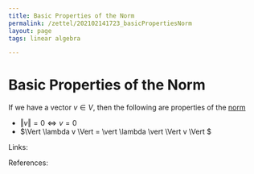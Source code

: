 ```yaml
---
title: Basic Properties of the Norm
permalink: /zettel/202102141723_basicPropertiesNorm
layout: page
tags: linear algebra

---
```

# Basic Properties of the Norm

If we have a vector $v \in V$, then the following are properties of the [norm](202102141717_normDefinition)
- $\Vert v \Vert = 0 \iff v = 0$
- $\Vert \lambda v \Vert = \vert \lambda \vert \Vert v \Vert $

Links: 

References: 


